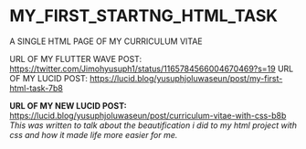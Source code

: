 # MY_FIRST_STARTNG_HTML_TASK
A SINGLE HTML PAGE OF MY CURRICULUM VITAE

URL OF MY FLUTTER WAVE POST: https://twitter.com/Jimohyusuph1/status/1165784566004670469?s=19
URL OF MY LUCID POST: https://lucid.blog/yusuphjoluwaseun/post/my-first-html-task-7b8

**URL OF MY NEW LUCID POST:** https://lucid.blog/yusuphjoluwaseun/post/curriculum-vitae-with-css-b8b
_This was written to talk about the beautification i did to my html project with css and how it made life more easier for me._
